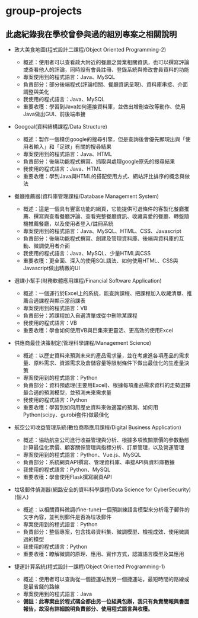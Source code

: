 # group-projects
## 此處紀錄我在學校曾參與過的組別專案之相關說明

* 政大美食地圖(程式設計二課程/Object Oriented Programming-2)
  * 概述：使用者可以查看政大附近的餐廳之營業相關資訊，也可以撰寫評論或查看他人的評論，同時設有會員註冊、登錄系統與修改會員資料的功能
  * 專案使用到的程式語言：Java、MySQL
  * 負責部分：部分後端程式(評論相關、餐廳資訊呈現)、資料庫串接、介面調整與美化
  * 我使用的程式語言：Java、MySQL
  * 重要收穫：學習到Java如何連接資料庫，並做出增刪查改等動作、使用Java做出GUI、前後端串接

 
* Googoal(資料結構課程/Data Structure)
  * 概述：製作一個模仿google的搜尋引擎，但是查詢後會優先顯現出與「使用者輸入」和「足球」有關的搜尋結果
  * 專案使用到的程式語言：Java、HTML
  * 負責部分：後端功能程式撰寫、抓取與處理google原先的搜尋結果
  * 我使用的程式語言：Java、HTML
  * 重要收穫：學到Java與HTML的搭配使用方式、網站評比排序的概念與做法


* 餐廳推薦器(資料庫管理課程/Database Management System)
  * 概述：這是一個具有豐富功能的網頁，它能提供可選條件的客製化餐廳推薦、撰寫與查看餐廳評論、查看完整餐廳資訊、收藏喜愛的餐廳、轉盤隨機推薦餐廳，以及使用者登入/註冊系統
  * 專案使用到的程式語言：Java、MySQL、HTML、CSS、Javascript
  * 負責部分：後端功能程式撰寫、創建及管理資料庫、後端與資料庫的互動、微調使用者介面
  * 我使用的程式語言：Java、MySQL、少量HTML與CSS
  * 重要收穫：更全面、深入的使用SQL語法、如何使用HTML、CSS與Javascript做出精緻的UI


* 選課小幫手(財務軟體應用課程/Financial Software Application)
  * 概述：一個運行於Excel上的系統，能查詢課程、把課程加入收藏清單、推薦合適課程與顯示當前課表
  * 專案使用到的程式語言：VB
  * 負責部分：將課程加入自選清單或從中刪除某課程
  * 我使用的程式語言：VB
  * 重要收穫：學會如何使用VB與巨集來更靈活、更高效的使用Excel


* 供應商最佳決策制定(管理科學課程/Management Science)
  * 概述：以歷史資料來預測未來的產品需求量，並在考慮進各項產品的需求量、原料需求、資源需求及倉儲容量等限制條件下做出最佳化的生產量決策
  * 專案使用到的程式語言：Python
  * 負責部分：資料預處理(主要用Excel)、根據每項產品需求資料的走勢選擇最合適的預測模型，並預測未來需求量
  * 我使用的程式語言：Python
  * 重要收穫：學習到如何用歷史資料來做適當的預測、如何用Python(scipy、gurobi套件)做最佳化

 
* 航空公司收益管理系統(數位商務應用課程/Digital Business Application)
  * 概述：協助航空公司進行收益管理與分析、根據多項攸關票價的參數動態計算最佳化票價、顧客關係管理與指標分析、訂單管理，以及營運管理
  * 專案使用到的程式語言：Python、Vue.js、MySQL
  * 負責部分：系統網頁API撰寫、管理資料庫、串接API與資料庫數據
  * 我使用的程式語言：Python、MySQL
  * 重要收穫：學會使用Flask撰寫網頁API

 
* 垃圾郵件偵測器(網路安全的資料科學課程/Data Science for CyberSecurity)(個人)
  * 概述：以相關資料微調(fine-tune)一個預訓練語言模型來分析電子郵件的文字內容，並判別郵件是否為垃圾郵件
  * 專案使用到的程式語言：Python
  * 負責部分：整個專案，包含找尋資料集、微調模型、檢視成效、使用微調過的模型
  * 我使用的程式語言：Python
  * 重要收穫：瞭解微調的原理、應用、實作方式，認識語言模型及其應用




* 捷運計算系統(程式設計一課程/Object Oriented Programming-1)
  * 概述：使用者可以查詢從一個捷運站到另一個捷運站，最短時間的路線或是最省錢的路線
  * 專案使用到的程式語言：Java
  * **備註：此專案由於程式碼全都由另一位組員包辦，我只有負責簡報與書面報告，故沒有詳細說明負責部分、使用程式語言與收穫。**
